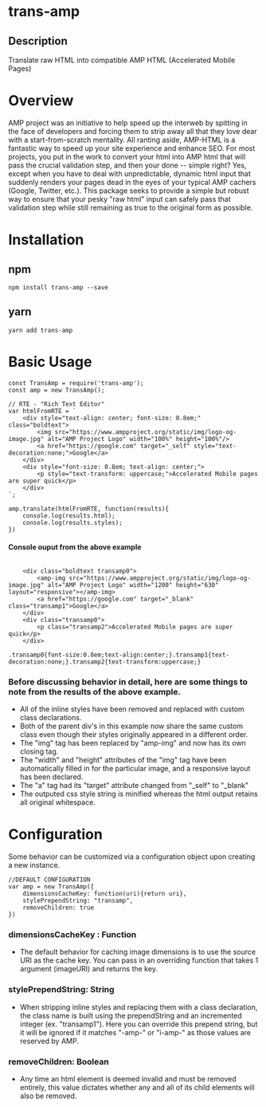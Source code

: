 # trans-amp

## Description
Translate raw HTML into compatible AMP HTML (Accelerated Mobile Pages)

# Overview
AMP project was an initiative to help speed up the interweb by spitting in the face of developers and forcing them to strip away all that they love dear with a  start-from-scratch mentality. All ranting aside, AMP-HTML is a fantastic way to speed up your site experience and enhance SEO. For most projects, you put in the work to convert your html into AMP html that will pass the crucial validation step, and then your done -- simple right?  Yes, except when you have to deal with unpredictable, dynamic html input that suddenly renders your pages dead in the eyes of your typical AMP cachers (Google, Twitter, etc.).  This package seeks to provide a simple but robust way to ensure that your pesky "raw html" input can safely pass that validation step while still remaining as true to the original form as possible.

# Installation
## npm
    npm install trans-amp --save

## yarn
    yarn add trans-amp

# Basic Usage
```
const TransAmp = require('trans-amp');
const amp = new TransAmp();

// RTE - "Rich Text Editor"
var htmlFromRTE = `
    <div style="text-align: center; font-size: 0.8em;" class="boldtext">
        <img src="https://www.ampproject.org/static/img/logo-og-image.jpg" alt="AMP Project Logo" width="100%" height="100%"/>
        <a href="https://google.com" target="_self" style="text-decoration:none;">Google</a>
    </div>
    <div style="font-size: 0.8em; text-align: center;">
        <p style="text-transform: uppercase;">Accelerated Mobile pages are super quick</p>
    </div>
`;

amp.translate(htmlFromRTE, function(results){
    console.log(results.html);
    console.log(results.styles);
})
```

#### Console ouput from the above example
```

    <div class="boldtext transamp0">
        <amp-img src="https://www.ampproject.org/static/img/logo-og-image.jpg" alt="AMP Project Logo" width="1200" height="630" layout="responsive"></amp-img>
        <a href="https://google.com" target="_blank" class="transamp1">Google</a>
    </div>
    <div class="transamp0">
        <p class="transamp2">Accelerated Mobile pages are super quick</p>
    </div>

.transamp0{font-size:0.8em;text-align:center;}.transamp1{text-decoration:none;}.transamp2{text-transform:uppercase;}
```

### Before discussing behavior in detail, here are some things to note from the results of the above example.
* All of the inline styles have been removed and replaced with custom class declarations.
* Both of the parent div's in this example now share the same custom class even though their styles originally appeared in a different order.
* The "img" tag has been replaced by "amp-img" and now has its own closing tag.
* The "width" and "height" attributes of the "img" tag have been automatically filled in for the particular image, and a responsive layout has been declared.
* The "a" tag had its "target" attribute changed from "_self" to "_blank"
* The outputed css style string is minified whereas the html output retains all original whitespace.

# Configuration
Some behavior can be customized via a configuration object upon creating a new instance.

```
//DEFAULT CONFIGURATION
var amp = new TransAmp({
    dimensionsCacheKey: function(uri){return uri},
    stylePrependString: "transamp",
    removeChildren: true
})
```

### dimensionsCacheKey : Function
* The default behavior for caching image dimensions is to use the source URI as the cache key. You can pass in an overriding function that takes 1 argument (imageURI) and returns the key.

### stylePrependString: String
* When stripping inline styles and replacing them with a class declaration, the class name is built using the prependString and an incremented integer (ex. "transamp1"). Here you can override this prepend string, but it will be ignored if it matches "-amp-" or "i-amp-" as those values are reserved by AMP.

### removeChildren: Boolean
* Any time an html element is deemed invalid and must be removed entirely, this value dictates whether any and all of its child elements will also be removed.
